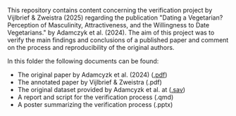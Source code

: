 This repository contains content concerning the verification project by Vijlbrief & Zweistra (2025) regarding the publication "Dating a Vegetarian? Perception of Masculinity, Attractiveness, and the Willingness to Date Vegetarians." by Adamczyk et al. (2024). The aim of this project was to verify the main findings and conclusions of a published paper and comment on the process and reproducibility of the original authors.

In this folder the following documents can be found:
- The original paper by Adamcyzk et al. (2024)		      ([.pdf](https://github.com/AJV304/Verification-report/blob/63c273747d3d86c56f020054d8760b5694e9fd6d/Adamcyzketal.pdf))
- The annotated paper by Vijlbrief & Zweistra		        (.pdf)
- The original dataset provided by Adamcyzk et al. at 	([.sav](https://github.com/AJV304/Verification-report/blob/968e7529399d3b23476dcd3cf6693068d6f4ec2d/dataset.sav))
- A report and script for the verification process     	(.qmd)
- A poster summarizing the verification process 		    (.pptx)
